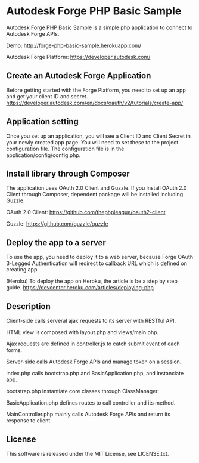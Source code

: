 # Autodesk Forge PHP Basic Sample
Autodesk Forge PHP Basic Sample is a simple php application to connect to Autodesk Forge APIs. 

Demo: http://forge-php-basic-sample.herokuapp.com/

Autodesk Forge Platform: https://developer.autodesk.com/

## Create an Autodesk Forge Application
Before getting started with the Forge Platform, you need to set up an app and get your client ID and secret.
https://developer.autodesk.com/en/docs/oauth/v2/tutorials/create-app/

## Application setting
Once you set up an application, you will see a Client ID and Client Secret in your newly created app page.
You will need to set these to the project configuration file.
The configuration file is in the application/config/config.php.

## Install library through Composer
The application uses OAuth 2.0 Client and Guzzle.
If you install OAuth 2.0 Client through Composer, dependent package will be installed including Guzzle.

OAuth 2.0 Client: https://github.com/thephpleague/oauth2-client

Guzzle: https://github.com/guzzle/guzzle

## Deploy the app to a server
To use the app, you need to deploy it to a web server, because Forge OAuth 3-Legged Authentication will redirect to callback URL which is defined on creating app.

(Heroku) To deploy the app on Heroku, the article is be a step by step guide. 
https://devcenter.heroku.com/articles/deploying-php

## Description
Client-side calls serveral ajax requests to its server with RESTful API.

HTML view is composed with layout.php and views/main.php.

Ajax requests are defined in controller.js to catch submit event of each forms.

Server-side calls Autodesk Forge APIs and manage token on a session.

index.php calls bootstrap.php and BasicApplication.php, and instanciate app.

bootstrap.php instantiate core classes through ClassManager.

BasicApplication.php defines routes to call controller and its method.

MainController.php mainly calls Autodesk Forge APIs and return its response to client.

## License
This software is released under the MIT License, see LICENSE.txt.

